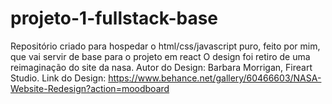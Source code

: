 # projeto-1-fullstack-base
Repositório criado para hospedar o html/css/javascript puro, feito por mim, que vai servir de base para o projeto em react
O design foi retiro de uma reimaginação do site da nasa.
Autor do Design: Barbara Morrigan, Fireart Studio.
Link do Design: https://www.behance.net/gallery/60466603/NASA-Website-Redesign?action=moodboard
